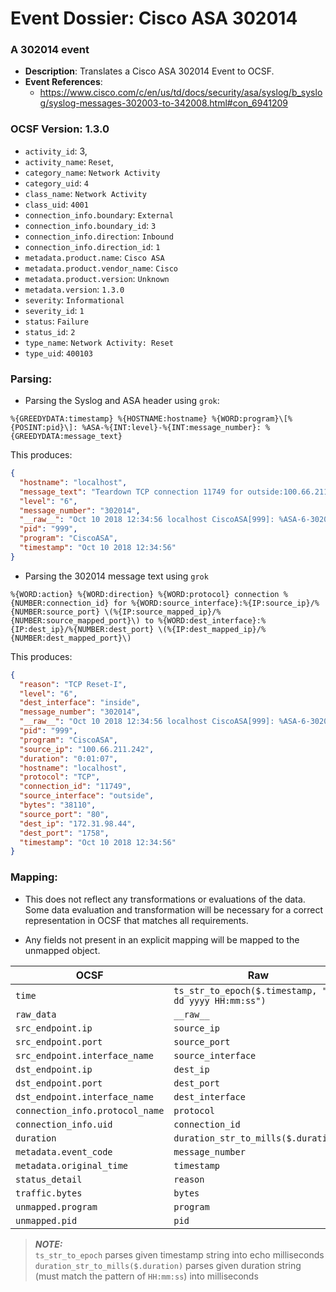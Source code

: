 # Event Dossier: Cisco ASA 302014

### A 302014 event

- **Description**: Translates a Cisco ASA 302014 Event to OCSF.
- **Event References**:
    - https://www.cisco.com/c/en/us/td/docs/security/asa/syslog/b_syslog/syslog-messages-302003-to-342008.html#con_6941209

### OCSF Version: 1.3.0

- `activity_id`: 3,
- `activity_name`: `Reset`,
- `category_name`: `Network Activity`
- `category_uid`: `4`
- `class_name`: `Network Activity`
- `class_uid`: `4001`
- `connection_info.boundary`: `External`
- `connection_info.boundary_id`: `3`
- `connection_info.direction`: `Inbound`
- `connection_info.direction_id`: `1`
- `metadata.product.name`: `Cisco ASA`
- `metadata.product.vendor_name`: `Cisco`
- `metadata.product.version`: `Unknown`
- `metadata.version`: `1.3.0`
- `severity`: `Informational`
- `severity_id`: `1`
- `status`: `Failure`
- `status_id`: `2`
- `type_name`: `Network Activity: Reset`
- `type_uid`: `400103`

### Parsing:

- Parsing the Syslog and ASA header using `grok`:

```
%{GREEDYDATA:timestamp} %{HOSTNAME:hostname} %{WORD:program}\[%{POSINT:pid}\]: %ASA-%{INT:level}-%{INT:message_number}: %{GREEDYDATA:message_text}
```

This produces:

```json
{
  "hostname": "localhost",
  "message_text": "Teardown TCP connection 11749 for outside:100.66.211.242/80 to inside:172.31.98.44/1758 duration 0:01:07 bytes 38110 TCP Reset-I",
  "level": "6",
  "message_number": "302014",
  "__raw__": "Oct 10 2018 12:34:56 localhost CiscoASA[999]: %ASA-6-302014: Teardown TCP connection 11749 for outside:100.66.211.242/80 to inside:172.31.98.44/1758 duration 0:01:07 bytes 38110 TCP Reset-I",
  "pid": "999",
  "program": "CiscoASA",
  "timestamp": "Oct 10 2018 12:34:56"
}
```

- Parsing the 302014 message text using `grok`

```
%{WORD:action} %{WORD:direction} %{WORD:protocol} connection %{NUMBER:connection_id} for %{WORD:source_interface}:%{IP:source_ip}/%{NUMBER:source_port} \(%{IP:source_mapped_ip}/%{NUMBER:source_mapped_port}\) to %{WORD:dest_interface}:%{IP:dest_ip}/%{NUMBER:dest_port} \(%{IP:dest_mapped_ip}/%{NUMBER:dest_mapped_port}\)
```

This produces:

```json
{
  "reason": "TCP Reset-I",
  "level": "6",
  "dest_interface": "inside",
  "message_number": "302014",
  "__raw__": "Oct 10 2018 12:34:56 localhost CiscoASA[999]: %ASA-6-302014: Teardown TCP connection 11749 for outside:100.66.211.242/80 to inside:172.31.98.44/1758 duration 0:01:07 bytes 38110 TCP Reset-I",
  "pid": "999",
  "program": "CiscoASA",
  "source_ip": "100.66.211.242",
  "duration": "0:01:07",
  "hostname": "localhost",
  "protocol": "TCP",
  "connection_id": "11749",
  "source_interface": "outside",
  "bytes": "38110",
  "source_port": "80",
  "dest_ip": "172.31.98.44",
  "dest_port": "1758",
  "timestamp": "Oct 10 2018 12:34:56"
}
```

### Mapping:

- This does not reflect any transformations or evaluations of the data. Some data evaluation and transformation will be
  necessary for a correct representation in OCSF that matches all requirements.

- Any fields not present in an explicit mapping will be mapped to the unmapped object.

| OCSF                            | Raw                                                    |
|---------------------------------|--------------------------------------------------------|
| `time`                          | `ts_str_to_epoch($.timestamp, "MMM dd yyyy HH:mm:ss")` |
| `raw_data`                      | `__raw__`                                              |
| `src_endpoint.ip`               | `source_ip`                                            |
| `src_endpoint.port`             | `source_port`                                          |
| `src_endpoint.interface_name`   | `source_interface`                                     |
| `dst_endpoint.ip`               | `dest_ip`                                              |
| `dst_endpoint.port`             | `dest_port`                                            |
| `dst_endpoint.interface_name`   | `dest_interface`                                       |
| `connection_info.protocol_name` | `protocol`                                             |
| `connection_info.uid`           | `connection_id`                                        |
| `duration`                      | `duration_str_to_mills($.duration)`                    |
| `metadata.event_code`           | `message_number`                                       |
| `metadata.original_time`        | `timestamp`                                            |
| `status_detail`                 | `reason`                                               |
| `traffic.bytes`                 | `bytes`                                                |
| `unmapped.program`              | `program`                                              |
| `unmapped.pid`                  | `pid`                                                  |

> **_NOTE:_**\
> `ts_str_to_epoch` parses given timestamp string into echo milliseconds\
> `duration_str_to_mills($.duration)` parses given duration string (must match the pattern of `HH:mm:ss`) into
> milliseconds